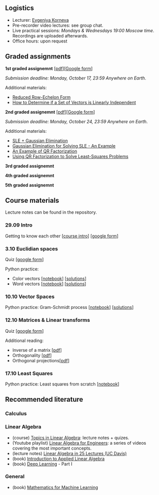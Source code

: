 ## Logistics

- Lecturer: [Evgeniya Korneva](https://www.linkedin.com/in/evgeniyako/)
- Pre-recorder video lectures: see group chat.
- Live practical sessions: *Mondays & Wednesdays 19:00 Moscow time*. Recordings are uploaded afterwards.
- Office hours: upon request

## Graded assignments


**1st graded assignemnt** [[pdf](https://github.com/girafe-ai/math-basics-for-ai/blob/master/graded%20assignments/graded-assignment-01.pdf)][[Google form](https://forms.gle/LB5LTEoJ3jhWgPTE8)]


*Submission deadline: Monday, October 17, 23:59 Anywhere on Earth*.

Additional materials:
- [Reduced Row-Echelon Form](https://youtu.be/1rBU0yIyQQ8)
- [How to Determine if a Set of Vectors is Linearly Independent](https://youtu.be/L1ErFhSxIew)

**2nd graded assignemnt** [[pdf](https://github.com/girafe-ai/math-basics-for-ai/blob/master/graded%20assignments/graded-assignment-02.pdf)][[Google form](https://forms.gle/RjRqiBHgMRZfX4a8A)]

*Submission deadline: Monday, October 24, 23:59 Anywhere on Earth*.

Additional materials:
- [SLE + Gaussian Elimination](https://portal.tpu.ru/SHARED/k/KONVAL/Sites/English_sites/M/s_HomoE.htm)
- [Gaussian Elimination for Solving SLE - An Example](https://web.auburn.edu/holmerr/2660/Textbook/system-print.pdf)
- [An Example of QR Factorization](https://youtu.be/VsyNkUo88NM)
- [Using QR Factorization to Solve Least-Squares Problems](https://youtu.be/-QY5iwNr9I4)

**3rd graded assignemnt**

**4th graded assignemnt**

**5th graded assignemnt**



## Course materials

Lecture notes can be found in the repository. 

### 29.09 Intro

Getting to know each other 
[[course intro](https://github.com/girafe-ai/math-basics-for-ai/blob/master/practical%20sessions/practical-session-00-intro.pdf)] [[google form](https://forms.gle/aANLerpgS4aF4Z398)]

### 3.10 Euclidian spaces

Quiz [[google form](https://forms.gle/uwgLicwGB42zPsbr8)]

Python practice:
- Color vectors [[notebook](https://colab.research.google.com/drive/1zvTfZ8jE_zNIJbwJwM89dr_wpRVYEWMM?usp=sharing)]
[[solutions](https://colab.research.google.com/drive/1OiRR3EfKwHNxdHHRqob8FmEJwvov9oek?usp=sharing)]
- Word vectors [[notebook](https://colab.research.google.com/drive/1-lpjmwYVI4_IcrXtnwtZyttMiOFg97a0?usp=sharing)]
[[solutions](https://colab.research.google.com/drive/1yU8vtMA4KxSVk0WH59WNhXTiwdaP7HZ-?usp=sharing)]


### 10.10 Vector Spaces

Python practice: Gram-Schmidt process [[notebook](https://colab.research.google.com/drive/19DqtURFOwWP6RykklXI1eRDu6Fhgybwu?usp=sharing)]
[[solutions](https://colab.research.google.com/drive/1djaKMU9ZjrA1fvMtVyVR6eEi1Smq6bW2?usp=sharing)]

### 12.10 Matrices & Linear transforms

Quiz [[google form](https://forms.gle/VWCNNXTWoZ5CrkyY9)]

Additional reading:
- Inverse of a matrix [[pdf](https://web.auburn.edu/holmerr/2660/Textbook/invertibility-print.pdf)]
- Orthogonality [[pdf](https://web.auburn.edu/holmerr/2660/Textbook/orthogonality-print.pdf)]
- Orthogonal projections[[pdf](https://www.math.utk.edu/~mengesha/teaching/Math2025/Lecture8.pdf)]

### 17.10 Least Squares

Python practice: Least squares from scratch [[notebook](https://colab.research.google.com/drive/1v_dDH5aSx9pQG4SSCLzNjKuCk6rwNWzf?usp=sharing
)]

<!---

### 22.10

*Graded assignment 1 is out*

Python practice: Least squares from scratch [[notebook](https://colab.research.google.com/drive/16UqY0p5h5324atAIQ3kWilF7AZTa5mbX?usp=sharing)][[solutions](https://colab.research.google.com/drive/1_Kfewsh9QDPvn8rYUoRa4Ck-C9eDjkkU?usp=sharing)] 

### 26.10

**Graded assignment 1 - submission deadline**

PCA from scratch [[notebook](https://colab.research.google.com/drive/1tx5IXfGheU4fZRN5OkkBHAU4mbna0s7R?usp=sharing)][[solutions](https://colab.research.google.com/drive/1qSFsYM6KBWo4-uSWmooX0Ks0Zd87JVd0?usp=sharing)]

Additional reading:
- LU decomposition: explanation and aexercises [[pdf](https://learn.lboro.ac.uk/archive/olmp/olmp_resources/pages/workbooks_1_50_jan2008/Workbook30/30_3_lu_decmp.pdf)]
- PCA explained [[pdf](http://www.math.union.edu/~jaureguj/PCA.pdf)]

### 29.10

Quiz: [[Google form](https://forms.gle/Dyaosx6oz4gNFX8Y8)]

### 02.11

*Graded assignment 2 is out*

Python practice: PCA step-by-step [[notebook](https://colab.research.google.com/drive/1FVbnGH1xksvECmbaMVA2WATERCClwsV8?usp=sharing)][[solutions](https://colab.research.google.com/drive/1AMLBARvqGBamQPFWrKf3YY1Ww4uMx_C9?usp=sharing)]

### 05.11

Python practice: SVD [[notebook](https://colab.research.google.com/drive/1Xch-StnOTkWkhto2c8jGzqp58CfiakdD?usp=sharing)][[solutions](https://colab.research.google.com/drive/1vPhsr7VfjxwGMZoXfTe9NEJ5foBiG9jw?usp=sharing)]

Additional material on SVD:
- SVD (MIT lecture) [[video](https://youtu.be/rYz83XPxiZo)] (thanks to Zaur)
- SVD and Image Compression [[video](https://youtu.be/DG7YTlGnCEo)] (thanks to Zaur)
- Notes on SVD (MIT) [[pdf](https://math.mit.edu/classes/18.095/2016IAP/lec2/SVD_Notes.pdf)]
- Notes on SVD (UC Berkeley) [[pdf](https://math.berkeley.edu/~hutching/teach/54-2017/svd-notes.pdf)]
- SVD Computation example [[pdf](https://www.d.umn.edu/~mhampton/m4326svd_example.pdf)]
- Relationship between SVD and PCA [[pdf](https://stats.stackexchange.com/questions/134282/relationship-between-svd-and-pca-how-to-use-svd-to-perform-pca)]

### 09.11

Univariate Calculus Cheat Sheet [[pdf](file:///C:/Users/evgen/AppData/Local/Temp/Calculus_Cheat_Sheet_Derivatives.pdf)]

If you need extra practice with derivatives, you can find lots of exercises online. For example, consider this [Common derivatives challenge](https://www.khanacademy.org/math/in-in-grade-12-ncert/xd340c21e718214c5:continuity-differentiability/xd340c21e718214c5:review-differentiation-basics/e/special_derivatives) or these [exercises](https://math.fel.cvut.cz/mt/mtold/menue3cd.htm) with solutions.

### 12.11

Python practice: Linear Regression The Other Way[[notebook](https://colab.research.google.com/drive/16Dmy9ePK3-cytfFCfKJ9sKWaYBT0bLMw?usp=sharing)][[solutions](https://colab.research.google.com/drive/1SwAaard4r39uYHMdyr6dvPjQLNI3sP2u?usp=sharing)]

## 16.11

NO CLASS

## 19.11

Additional material on integrals:
- [Indefinite integrals](https://tutorial.math.lamar.edu/Classes/CalcI/IndefiniteIntegrals.aspx)
- [Intergation techniques](https://tutorial.math.lamar.edu/Classes/CalcII/IntTechIntro.aspx)

--->

## Recommended literature 

### Calculus

<!---
- (Youtube playlist) [Essence of Calculus](https://youtube.com/playlist?list=PLZHQObOWTQDMsr9K-rj53DwVRMYO3t5Yr)
- (lecture notes) Introduction to Differential Calculus [[pdf](https://www.sydney.edu.au/content/dam/students/documents/mathematics-learning-centre/introduction-to-differential-calculus.pdf)]
- (lecture notes) First Semester Calculus [[pdf](https://people.math.wisc.edu/~angenent/Free-Lecture-Notes/free221.pdf)]

--->
### Linear Algebra

- (course) [Topics in Linear Algebra](https://web.auburn.edu/holmerr/2660): lecture notes + quizes.
- (Youtube playlist) [Linear Algebra for Engineers](https://youtube.com/playlist?list=PLkZjai-2Jcxlg-Z1roB0pUwFU-P58tvOx): a series of videos covering the most important concepts.
- (lecture notes) [Linear Algebra in 25 Lectures (UC Davis)](https://www.math.ucdavis.edu/~linear/linear.pdf)
- (book) [Introduction to Applied Linear Algebra](http://vmls-book.stanford.edu/)
- (book) [Deep Learning](https://www.deeplearningbook.org/) - Part I

### General

- (book) [Mathematics for Machine Learning](https://mml-book.github.io/)
